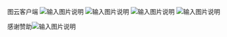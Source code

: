 图云客户端
![输入图片说明](https://images.gitee.com/uploads/images/2021/1105/113133_89cd2b87_9386616.png "屏幕截图.png")
![输入图片说明](https://images.gitee.com/uploads/images/2021/1105/113158_54bc3cf8_9386616.png "屏幕截图.png")
![输入图片说明](https://images.gitee.com/uploads/images/2021/1105/113209_87072a8c_9386616.png "屏幕截图.png")
![输入图片说明](https://images.gitee.com/uploads/images/2021/1105/113223_f164c0c6_9386616.png "屏幕截图.png")

感谢赞助![输入图片说明](https://images.gitee.com/uploads/images/2021/1105/114014_3b90a510_9386616.png "mm_facetoface_collect_qrcode_1636083529741.png")
